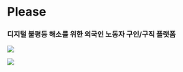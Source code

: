 # Please
### 디지털 불평등 해소를 위한 외국인 노동자 구인/구직 플랫폼

<div>
  <a href="https://glittery-persimmon-c32.notion.site/K-DT-1a46b10690ce4d9299c8ddf0f5379439"><img src="https://img.shields.io/badge/Notion-000000?style=flat-square&logo=Notion&logoColor=white"/>
    
  ![](http://www.k-digitalhackathon.kr/upload/se/%EB%B3%B8%EC%84%A0%EB%B0%9C%ED%91%9C%5F%EA%B3%B5%EC%A7%80%280%29.jpg)
</div>
